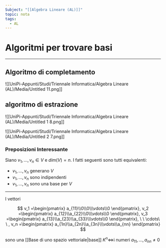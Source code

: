 ```yaml
---
Subject: "[[Algebra Lineare (AL)]]"
topic: nota
tags:
  - AL
---
```

# Algoritmi per trovare basi
---


## Algoritmo di completamento

![[UniPi-Appunti/Studi/Triennale Informatica/Algebra Lineare (AL)/Media/Untitled 11.png]]

## algoritmo di estrazione

![[UniPi-Appunti/Studi/Triennale Informatica/Algebra Lineare (AL)/Media/Untitled 1 8.png]]

![[UniPi-Appunti/Studi/Triennale Informatica/Algebra Lineare (AL)/Media/Untitled 2 7.png]]

### Preposizioni Interessante

Siano $v_1,\dots,v_n \in V$  e $dim(V) =n$. I fatti seguenti sono tutti equivalenti:

- $v_1,\dots,v_n$ generano $V$
- $v_1,\dots,v_n$ sono indipendenti
- $v_1,\dots,v_n$  sono una base per $V$

---

I vettori

$$
v_1 =\begin{pmatrix} a_{11}\\0\\0\\\vdots\\0
\end{pmatrix},
v_2 =\begin{pmatrix} a_{12}\\a_{22}\\0\\\vdots\\0
\end{pmatrix},
v_3 =\begin{pmatrix} a_{13}\\a_{23}\\a_{33}\\\vdots\\0
\end{pmatrix},
\ \ \cdots\ \ ,
v_n =\begin{pmatrix} a_{1n}\\a_{2n}\\a_{3n}\\\vdots\\a_{nn}
\end{pmatrix}
$$

sono una [[Base di uno spazio vettoriale|base]] $K^n \iff$i numeri $a_{11},\dots,a_{nn} \not= 0$